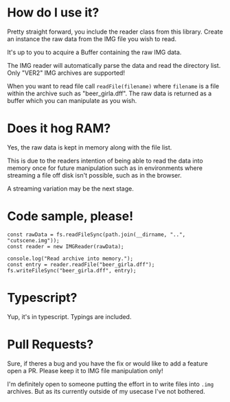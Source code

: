 # How do I use it?
Pretty straight forward, you include the reader class from this library.
Create an instance the raw data from the IMG file you wish to read.

It's up to you to acquire a Buffer containing the raw IMG data.

The IMG reader will automatically parse the data and read the directory list.
Only "VER2" IMG archives are supported!

When you want to read file call `readFile(filename)` where `filename` is a file within the archive such as "beer_girla.dff".
The raw data is returned as a buffer which you can manipulate as you wish.

# Does it hog RAM?
Yes, the raw data is kept in memory along with the file list.

This is due to the readers intention of being able to read the data into memory once for future manipulation such as in environments where streaming a file off disk
isn't possible, such as in the browser.

A streaming variation may be the next stage.

# Code sample, please!
```
const rawData = fs.readFileSync(path.join(__dirname, "..", "cutscene.img"));
const reader = new IMGReader(rawData);

console.log("Read archive into memory.");
const entry = reader.readFile("beer_girla.dff");
fs.writeFileSync("beer_girla.dff", entry);

```

# Typescript?
Yup, it's in typescript. Typings are included.

# Pull Requests?
Sure, if theres a bug and you have the fix or would like to add a feature open a PR.
Please keep it to IMG file manipulation only!

I'm definitely open to someone putting the effort in to write files into `.img` archives.
But as its currently outside of my usecase I've not bothered.